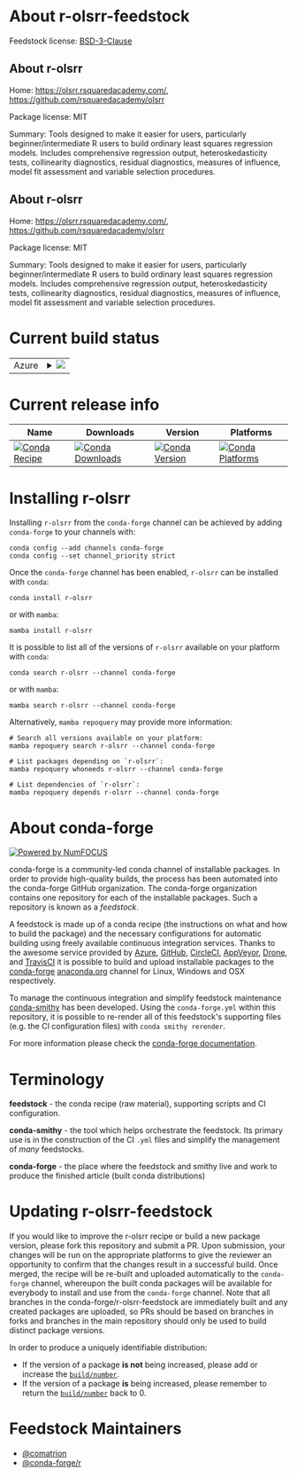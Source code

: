 About r-olsrr-feedstock
=======================

Feedstock license: [BSD-3-Clause](https://github.com/conda-forge/r-olsrr-feedstock/blob/main/LICENSE.txt)


About r-olsrr
-------------

Home: https://olsrr.rsquaredacademy.com/, https://github.com/rsquaredacademy/olsrr

Package license: MIT

Summary: Tools designed to make it easier for users, particularly beginner/intermediate R users to build ordinary least squares regression models. Includes comprehensive regression output, heteroskedasticity tests, collinearity diagnostics, residual diagnostics, measures of influence, model fit assessment and variable selection procedures.

About r-olsrr
-------------

Home: https://olsrr.rsquaredacademy.com/, https://github.com/rsquaredacademy/olsrr

Package license: MIT

Summary: Tools designed to make it easier for users, particularly beginner/intermediate R users to build ordinary least squares regression models. Includes comprehensive regression output, heteroskedasticity tests, collinearity diagnostics, residual diagnostics, measures of influence, model fit assessment and variable selection procedures.

Current build status
====================


<table>
    
  <tr>
    <td>Azure</td>
    <td>
      <details>
        <summary>
          <a href="https://dev.azure.com/conda-forge/feedstock-builds/_build/latest?definitionId=11369&branchName=main">
            <img src="https://dev.azure.com/conda-forge/feedstock-builds/_apis/build/status/r-olsrr-feedstock?branchName=main">
          </a>
        </summary>
        <table>
          <thead><tr><th>Variant</th><th>Status</th></tr></thead>
          <tbody><tr>
              <td>linux_64_r_base4.3</td>
              <td>
                <a href="https://dev.azure.com/conda-forge/feedstock-builds/_build/latest?definitionId=11369&branchName=main">
                  <img src="https://dev.azure.com/conda-forge/feedstock-builds/_apis/build/status/r-olsrr-feedstock?branchName=main&jobName=linux&configuration=linux%20linux_64_r_base4.3" alt="variant">
                </a>
              </td>
            </tr><tr>
              <td>linux_64_r_base4.4</td>
              <td>
                <a href="https://dev.azure.com/conda-forge/feedstock-builds/_build/latest?definitionId=11369&branchName=main">
                  <img src="https://dev.azure.com/conda-forge/feedstock-builds/_apis/build/status/r-olsrr-feedstock?branchName=main&jobName=linux&configuration=linux%20linux_64_r_base4.4" alt="variant">
                </a>
              </td>
            </tr><tr>
              <td>osx_64_r_base4.3</td>
              <td>
                <a href="https://dev.azure.com/conda-forge/feedstock-builds/_build/latest?definitionId=11369&branchName=main">
                  <img src="https://dev.azure.com/conda-forge/feedstock-builds/_apis/build/status/r-olsrr-feedstock?branchName=main&jobName=osx&configuration=osx%20osx_64_r_base4.3" alt="variant">
                </a>
              </td>
            </tr><tr>
              <td>osx_64_r_base4.4</td>
              <td>
                <a href="https://dev.azure.com/conda-forge/feedstock-builds/_build/latest?definitionId=11369&branchName=main">
                  <img src="https://dev.azure.com/conda-forge/feedstock-builds/_apis/build/status/r-olsrr-feedstock?branchName=main&jobName=osx&configuration=osx%20osx_64_r_base4.4" alt="variant">
                </a>
              </td>
            </tr><tr>
              <td>win_64_r_base4.3</td>
              <td>
                <a href="https://dev.azure.com/conda-forge/feedstock-builds/_build/latest?definitionId=11369&branchName=main">
                  <img src="https://dev.azure.com/conda-forge/feedstock-builds/_apis/build/status/r-olsrr-feedstock?branchName=main&jobName=win&configuration=win%20win_64_r_base4.3" alt="variant">
                </a>
              </td>
            </tr><tr>
              <td>win_64_r_base4.4</td>
              <td>
                <a href="https://dev.azure.com/conda-forge/feedstock-builds/_build/latest?definitionId=11369&branchName=main">
                  <img src="https://dev.azure.com/conda-forge/feedstock-builds/_apis/build/status/r-olsrr-feedstock?branchName=main&jobName=win&configuration=win%20win_64_r_base4.4" alt="variant">
                </a>
              </td>
            </tr>
          </tbody>
        </table>
      </details>
    </td>
  </tr>
</table>

Current release info
====================

| Name | Downloads | Version | Platforms |
| --- | --- | --- | --- |
| [![Conda Recipe](https://img.shields.io/badge/recipe-r--olsrr-green.svg)](https://anaconda.org/conda-forge/r-olsrr) | [![Conda Downloads](https://img.shields.io/conda/dn/conda-forge/r-olsrr.svg)](https://anaconda.org/conda-forge/r-olsrr) | [![Conda Version](https://img.shields.io/conda/vn/conda-forge/r-olsrr.svg)](https://anaconda.org/conda-forge/r-olsrr) | [![Conda Platforms](https://img.shields.io/conda/pn/conda-forge/r-olsrr.svg)](https://anaconda.org/conda-forge/r-olsrr) |

Installing r-olsrr
==================

Installing `r-olsrr` from the `conda-forge` channel can be achieved by adding `conda-forge` to your channels with:

```
conda config --add channels conda-forge
conda config --set channel_priority strict
```

Once the `conda-forge` channel has been enabled, `r-olsrr` can be installed with `conda`:

```
conda install r-olsrr
```

or with `mamba`:

```
mamba install r-olsrr
```

It is possible to list all of the versions of `r-olsrr` available on your platform with `conda`:

```
conda search r-olsrr --channel conda-forge
```

or with `mamba`:

```
mamba search r-olsrr --channel conda-forge
```

Alternatively, `mamba repoquery` may provide more information:

```
# Search all versions available on your platform:
mamba repoquery search r-olsrr --channel conda-forge

# List packages depending on `r-olsrr`:
mamba repoquery whoneeds r-olsrr --channel conda-forge

# List dependencies of `r-olsrr`:
mamba repoquery depends r-olsrr --channel conda-forge
```


About conda-forge
=================

[![Powered by
NumFOCUS](https://img.shields.io/badge/powered%20by-NumFOCUS-orange.svg?style=flat&colorA=E1523D&colorB=007D8A)](https://numfocus.org)

conda-forge is a community-led conda channel of installable packages.
In order to provide high-quality builds, the process has been automated into the
conda-forge GitHub organization. The conda-forge organization contains one repository
for each of the installable packages. Such a repository is known as a *feedstock*.

A feedstock is made up of a conda recipe (the instructions on what and how to build
the package) and the necessary configurations for automatic building using freely
available continuous integration services. Thanks to the awesome service provided by
[Azure](https://azure.microsoft.com/en-us/services/devops/), [GitHub](https://github.com/),
[CircleCI](https://circleci.com/), [AppVeyor](https://www.appveyor.com/),
[Drone](https://cloud.drone.io/welcome), and [TravisCI](https://travis-ci.com/)
it is possible to build and upload installable packages to the
[conda-forge](https://anaconda.org/conda-forge) [anaconda.org](https://anaconda.org/)
channel for Linux, Windows and OSX respectively.

To manage the continuous integration and simplify feedstock maintenance
[conda-smithy](https://github.com/conda-forge/conda-smithy) has been developed.
Using the ``conda-forge.yml`` within this repository, it is possible to re-render all of
this feedstock's supporting files (e.g. the CI configuration files) with ``conda smithy rerender``.

For more information please check the [conda-forge documentation](https://conda-forge.org/docs/).

Terminology
===========

**feedstock** - the conda recipe (raw material), supporting scripts and CI configuration.

**conda-smithy** - the tool which helps orchestrate the feedstock.
                   Its primary use is in the construction of the CI ``.yml`` files
                   and simplify the management of *many* feedstocks.

**conda-forge** - the place where the feedstock and smithy live and work to
                  produce the finished article (built conda distributions)


Updating r-olsrr-feedstock
==========================

If you would like to improve the r-olsrr recipe or build a new
package version, please fork this repository and submit a PR. Upon submission,
your changes will be run on the appropriate platforms to give the reviewer an
opportunity to confirm that the changes result in a successful build. Once
merged, the recipe will be re-built and uploaded automatically to the
`conda-forge` channel, whereupon the built conda packages will be available for
everybody to install and use from the `conda-forge` channel.
Note that all branches in the conda-forge/r-olsrr-feedstock are
immediately built and any created packages are uploaded, so PRs should be based
on branches in forks and branches in the main repository should only be used to
build distinct package versions.

In order to produce a uniquely identifiable distribution:
 * If the version of a package **is not** being increased, please add or increase
   the [``build/number``](https://docs.conda.io/projects/conda-build/en/latest/resources/define-metadata.html#build-number-and-string).
 * If the version of a package **is** being increased, please remember to return
   the [``build/number``](https://docs.conda.io/projects/conda-build/en/latest/resources/define-metadata.html#build-number-and-string)
   back to 0.

Feedstock Maintainers
=====================

* [@comatrion](https://github.com/comatrion/)
* [@conda-forge/r](https://github.com/orgs/conda-forge/teams/r/)

